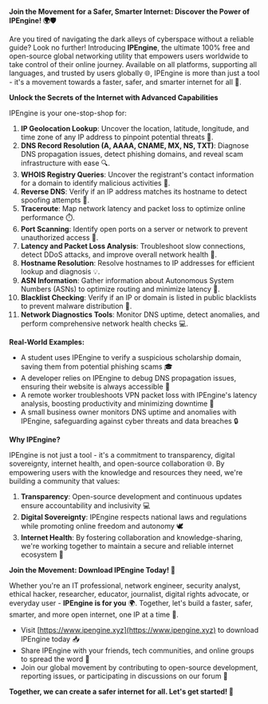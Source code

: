**Join the Movement for a Safer, Smarter Internet: Discover the Power of IPEngine! 🌍🛡️**

Are you tired of navigating the dark alleys of cyberspace without a reliable guide? Look no further! Introducing **IPEngine**, the ultimate 100% free and open-source global networking utility that empowers users worldwide to take control of their online journey. Available on all platforms, supporting all languages, and trusted by users globally 🌐, IPEngine is more than just a tool - it's a movement towards a faster, safer, and smarter internet for all 🔀.

**Unlock the Secrets of the Internet with Advanced Capabilities**

IPEngine is your one-stop-shop for:

1. **IP Geolocation Lookup**: Uncover the location, latitude, longitude, and time zone of any IP address to pinpoint potential threats 📍.
2. **DNS Record Resolution (A, AAAA, CNAME, MX, NS, TXT)**: Diagnose DNS propagation issues, detect phishing domains, and reveal scam infrastructure with ease 🔍.
3. **WHOIS Registry Queries**: Uncover the registrant's contact information for a domain to identify malicious activities 📝.
4. **Reverse DNS**: Verify if an IP address matches its hostname to detect spoofing attempts 🔑.
5. **Traceroute**: Map network latency and packet loss to optimize online performance ⏱️.
6. **Port Scanning**: Identify open ports on a server or network to prevent unauthorized access 🚫.
7. **Latency and Packet Loss Analysis**: Troubleshoot slow connections, detect DDoS attacks, and improve overall network health 🔩.
8. **Hostname Resolution**: Resolve hostnames to IP addresses for efficient lookup and diagnosis 💡.
9. **ASN Information**: Gather information about Autonomous System Numbers (ASNs) to optimize routing and minimize latency 🚀.
10. **Blacklist Checking**: Verify if an IP or domain is listed in public blacklists to prevent malware distribution 🔴.
11. **Network Diagnostics Tools**: Monitor DNS uptime, detect anomalies, and perform comprehensive network health checks 💻.

**Real-World Examples:**

* A student uses IPEngine to verify a suspicious scholarship domain, saving them from potential phishing scams 🎓
* A developer relies on IPEngine to debug DNS propagation issues, ensuring their website is always accessible 🚀
* A remote worker troubleshoots VPN packet loss with IPEngine's latency analysis, boosting productivity and minimizing downtime 💼
* A small business owner monitors DNS uptime and anomalies with IPEngine, safeguarding against cyber threats and data breaches 🔒

**Why IPEngine?**

IPEngine is not just a tool - it's a commitment to transparency, digital sovereignty, internet health, and open-source collaboration 🌐. By empowering users with the knowledge and resources they need, we're building a community that values:

1. **Transparency**: Open-source development and continuous updates ensure accountability and inclusivity 💻
2. **Digital Sovereignty**: IPEngine respects national laws and regulations while promoting online freedom and autonomy 🕊️
3. **Internet Health**: By fostering collaboration and knowledge-sharing, we're working together to maintain a secure and reliable internet ecosystem 🔗

**Join the Movement: Download IPEngine Today! 📡**

Whether you're an IT professional, network engineer, security analyst, ethical hacker, researcher, educator, journalist, digital rights advocate, or everyday user - **IPEngine is for you** 🌍. Together, let's build a faster, safer, smarter, and more open internet, one IP at a time 🔀.

* Visit [https://www.ipengine.xyz](https://www.ipengine.xyz) to download IPEngine today 📥
* Share IPEngine with your friends, tech communities, and online groups to spread the word 💬
* Join our global movement by contributing to open-source development, reporting issues, or participating in discussions on our forum 🤝

**Together, we can create a safer internet for all. Let's get started! 🚀**